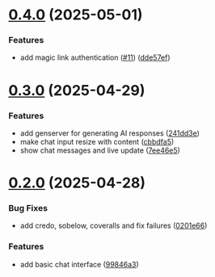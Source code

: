 # [0.4.0](https://github.com/jwstover/groupchat/compare/v0.3.0...v0.4.0) (2025-05-01)


### Features

* add magic link authentication ([#11](https://github.com/jwstover/groupchat/issues/11)) ([dde57ef](https://github.com/jwstover/groupchat/commit/dde57ef8e83b6190d486c39f339e71141f36acdb))



# [0.3.0](https://github.com/jwstover/groupchat/compare/v0.2.0...v0.3.0) (2025-04-29)


### Features

* add genserver for generating AI responses ([241dd3e](https://github.com/jwstover/groupchat/commit/241dd3e6aebcfe65ee219ccf42be3f854ab87e38))
* make chat input resize with content ([cbbdfa5](https://github.com/jwstover/groupchat/commit/cbbdfa595a329bb21da11a31c8165ed882c55b0a))
* show chat messages and live update ([7ee46e5](https://github.com/jwstover/groupchat/commit/7ee46e57fb643ede8511b8d886d08264b9a88b83))



# [0.2.0](https://github.com/jwstover/groupchat/compare/0201e66c6213adb4c08cf2e0b03972befff2c916...v0.2.0) (2025-04-28)


### Bug Fixes

* add credo, sobelow, coveralls and fix failures ([0201e66](https://github.com/jwstover/groupchat/commit/0201e66c6213adb4c08cf2e0b03972befff2c916))


### Features

* add basic chat interface ([99846a3](https://github.com/jwstover/groupchat/commit/99846a3ec1b28991f5bf24c86a374bbd382a2388))



